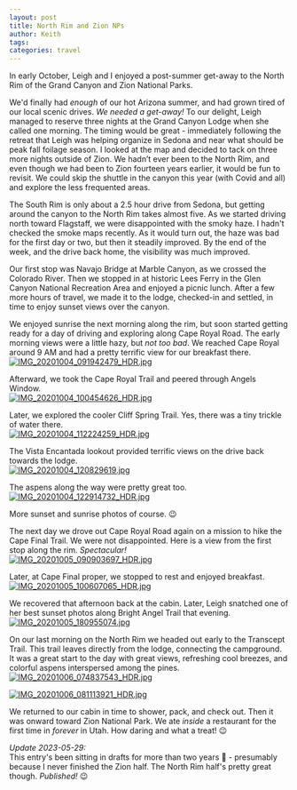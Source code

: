 ```yaml
---
layout: post
title: North Rim and Zion NPs
author: Keith
tags:
categories: travel
---
```

In early October, Leigh and I enjoyed a post-summer get-away to the North Rim of the Grand Canyon and Zion National Parks.

We'd finally had *enough* of our hot Arizona summer, and had grown tired of our local scenic drives. *We needed a get-away!* To our delight, Leigh managed to reserve three nights at the Grand Canyon Lodge when she called one morning. The timing would be great - immediately following the retreat that Leigh was helping organize in Sedona and near what should be peak fall foilage season. I looked at the map and decided to tack on three more nights outside of Zion. We hadn’t ever been to the North Rim, and even though we had been to Zion fourteen years earlier, it would be fun to revisit. We could skip the shuttle in the canyon this year (with Covid and all) and explore the less frequented areas.

The South Rim is only about a 2.5 hour drive from Sedona, but getting around the canyon to the North Rim takes almost five. As we started driving north toward Flagstaff, we were disappointed with the smoky haze. I hadn't checked the smoke maps recently. As it would turn out, the haze was bad for the first day or two, but then it steadily improved. By the end of the week, and the drive back home, the visibility was much improved.

Our first stop was Navajo Bridge at Marble Canyon, as we crossed the Colorado River. Then we stopped in at historic Lees Ferry in the Glen Canyon National Recreation Area and enjoyed a picnic lunch. After a few more hours of travel, we made it to the lodge, checked-in and settled, in time to enjoy sunset views over the canyon.

We enjoyed sunrise the next morning along the rim, but soon started getting ready for a day of driving and exploring along Cape Royal Road. The early morning views were a little hazy, but *not too bad*. We reached Cape Royal around 9 AM and had a pretty terrific view for our breakfast there.  
[![IMG_20201004_091942479_HDR.jpg](
https://lh3.googleusercontent.com/pw/ACtC-3eiVnFp0zIHTFTIsKcUtLPmbsKP288Avqa-aIZt7Zk1RofC2zPhlt9vY_Rd1ljiVpPdN44CuOWXc1HfCPHRci6GFbRbkJtD-m0jNLANBXGBOORU97yhaqNtD02VGq-3f4G0imKgIaxMkl-5h6PdQ659rw=w800-no-tmp.jpg
)](
https://lh3.googleusercontent.com/pw/ACtC-3eiVnFp0zIHTFTIsKcUtLPmbsKP288Avqa-aIZt7Zk1RofC2zPhlt9vY_Rd1ljiVpPdN44CuOWXc1HfCPHRci6GFbRbkJtD-m0jNLANBXGBOORU97yhaqNtD02VGq-3f4G0imKgIaxMkl-5h6PdQ659rw=w0-no-tmp.jpg
)

Afterward, we took the Cape Royal Trail and peered through Angels Window.  
[![IMG_20201004_100454626_HDR.jpg](
https://lh3.googleusercontent.com/pw/ACtC-3f_uV_FNktNVEsj3G8Ijw4nKOxXNWcozKIxY9B2Qedjl52nap4heWvBqRSRO6nvFyWH4WLz2MYL1m6e22ISoOCvJ6UdkHfF2qAsSwJcLBJ4HW-6Pk198AJ5A9iUj2km-EyB2MAPzsZlnRlGl79iy1L8YA=w800-no-tmp.jpg
)](
https://lh3.googleusercontent.com/pw/ACtC-3f_uV_FNktNVEsj3G8Ijw4nKOxXNWcozKIxY9B2Qedjl52nap4heWvBqRSRO6nvFyWH4WLz2MYL1m6e22ISoOCvJ6UdkHfF2qAsSwJcLBJ4HW-6Pk198AJ5A9iUj2km-EyB2MAPzsZlnRlGl79iy1L8YA=w0-no-tmp.jpg
)

 Later, we explored the cooler Cliff Spring Trail. Yes, there was a tiny trickle of water there.  
[![IMG_20201004_112224259_HDR.jpg](
https://lh3.googleusercontent.com/pw/ACtC-3fKlOvPic2_jED20bJFXlKXiWmrMyIIHUH6ZLhs42QxZ1xUQL7s2MmZwnOAEryupCPjdkpwC01ufHVX1-YDN65NFmsG9kizKsbldXqaNReCGVGx1-cI6Q4nMLk_dHJRRzTQhn5_CdT6hgZe_gjND4s0Mg=w800-no-tmp.jpg
)](
https://lh3.googleusercontent.com/pw/ACtC-3fKlOvPic2_jED20bJFXlKXiWmrMyIIHUH6ZLhs42QxZ1xUQL7s2MmZwnOAEryupCPjdkpwC01ufHVX1-YDN65NFmsG9kizKsbldXqaNReCGVGx1-cI6Q4nMLk_dHJRRzTQhn5_CdT6hgZe_gjND4s0Mg=w0-no-tmp.jpg
)

The Vista Encantada lookout provided terrific views on the drive back towards the lodge.  
[![IMG_20201004_120829619.jpg](
https://lh3.googleusercontent.com/pw/ACtC-3fngBY8nX455ckEyq_UUo8AJl4n4lStZO_P3knwRqAPeOulmIptMi3RW096T4eiNUBh75SM0x5MCBWJSNfBHEkpqyIikHr-DBrI-ooLU3TfZQdDX5QpX-HmhyUgYTxDq9ZNFrpeMCWjo4dB5At7Q2zC4w=w800-no-tmp.jpg
)](
https://lh3.googleusercontent.com/pw/ACtC-3fngBY8nX455ckEyq_UUo8AJl4n4lStZO_P3knwRqAPeOulmIptMi3RW096T4eiNUBh75SM0x5MCBWJSNfBHEkpqyIikHr-DBrI-ooLU3TfZQdDX5QpX-HmhyUgYTxDq9ZNFrpeMCWjo4dB5At7Q2zC4w=w0-no-tmp.jpg
)

 The aspens along the way were pretty great too.  
[![IMG_20201004_122914732_HDR.jpg](
https://lh3.googleusercontent.com/pw/ACtC-3fmT9HbnlUeumiDEwc21MrEcuJBBkCUFvIzEIpnx4N2yFg3RwOUgpfYaGC2fZFrUIrit7rUZVhCceMb7sOmpFgUTDgLrrRkybkKlSl573tJjePGcjUSMQzDYlbEm7JoNlEyEaCbQX1KuZhnNWXPpAXKPA=w800-no-tmp.jpg
)](
https://lh3.googleusercontent.com/pw/ACtC-3fmT9HbnlUeumiDEwc21MrEcuJBBkCUFvIzEIpnx4N2yFg3RwOUgpfYaGC2fZFrUIrit7rUZVhCceMb7sOmpFgUTDgLrrRkybkKlSl573tJjePGcjUSMQzDYlbEm7JoNlEyEaCbQX1KuZhnNWXPpAXKPA=w0-no-tmp.jpg
)

More sunset and sunrise photos of course. :wink:

The next day we drove out Cape Royal Road again on a mission to hike the Cape Final Trail. We were not disappointed. Here is a view from the first stop along the rim. *Spectacular!*   
[![IMG_20201005_090903697_HDR.jpg](
https://lh3.googleusercontent.com/pw/ACtC-3dVzaN7y9hUPhWcQMapxvR6M2Ef0OZeEk-qVmLvXnBW8yW8Bim67EUz3w_jZucySEA-gs0Un0yEzfzWUh8SgjqKoqLfBnzkss03yP5u_1HZKxWmVBIRRFfcRHkb_4E5CJaInJfW4AXrXE_YAB2gSmqNLg=w800-no-tmp.jpg
)](
https://lh3.googleusercontent.com/pw/ACtC-3dVzaN7y9hUPhWcQMapxvR6M2Ef0OZeEk-qVmLvXnBW8yW8Bim67EUz3w_jZucySEA-gs0Un0yEzfzWUh8SgjqKoqLfBnzkss03yP5u_1HZKxWmVBIRRFfcRHkb_4E5CJaInJfW4AXrXE_YAB2gSmqNLg=w0-no-tmp.jpg
)

Later, at Cape Final proper, we stopped to rest and enjoyed breakfast.  
[![IMG_20201005_100607065_HDR.jpg](
https://lh3.googleusercontent.com/pw/ACtC-3ebJij7SE6J-aJppor-U69igBV36j0ipPqP_mXuKIkL16gHSpqRZU5wOSGbn_W9Z8kYe0pmrJlMFRES0D7sOwwXoXFMJ4Y691cWfSMnyh4LhlApixi6ImQZLUGA0kTmi0uAmvVzcOLuXN_DH_rZq-hqQA=w800-no-tmp.jpg
)](
https://lh3.googleusercontent.com/pw/ACtC-3ebJij7SE6J-aJppor-U69igBV36j0ipPqP_mXuKIkL16gHSpqRZU5wOSGbn_W9Z8kYe0pmrJlMFRES0D7sOwwXoXFMJ4Y691cWfSMnyh4LhlApixi6ImQZLUGA0kTmi0uAmvVzcOLuXN_DH_rZq-hqQA=w0-no-tmp.jpg
)

We recovered that afternoon back at the cabin. Later, Leigh snatched one of her best sunset photos along Bright Angel Trail that evening.  
[![IMG_20201005_180955074.jpg](
https://lh3.googleusercontent.com/pw/AJFCJaXYVdE3-Ei2GcSA66rcRxUBcjpuJ5ijUcYuGyoSfQyZdNTiTnSRL_tFy7yKDAw2pG40DiCaPmGl2aWapcK1p3vjUK1PRDZVgD2fiKMTxyxxjvK4PojHKPbeTgnln4mli6Xz_3NYP1gkluwv8ttoq9FAMA=w800-no-tmp.jpg
)](
https://lh3.googleusercontent.com/pw/AJFCJaXYVdE3-Ei2GcSA66rcRxUBcjpuJ5ijUcYuGyoSfQyZdNTiTnSRL_tFy7yKDAw2pG40DiCaPmGl2aWapcK1p3vjUK1PRDZVgD2fiKMTxyxxjvK4PojHKPbeTgnln4mli6Xz_3NYP1gkluwv8ttoq9FAMA=w0-no-tmp.jpg
)

On our last morning on the North Rim we headed out early to the Transcept Trail. This trail leaves directly from the lodge, connecting the campground. It was a great start to the day with great views, refreshing cool breezes, and colorful aspens interspersed among the pines.  
[![IMG_20201006_074837543_HDR.jpg](
https://lh3.googleusercontent.com/pw/ACtC-3e2JmpOZULWlopeoP36QW5MJX_TggjsWbGO8oNUgy29mLWECIAV6RVM7OQExNfBuilTVFAF5dpi_w_To3WjNGuiKhk3IejdPew7nsZ-DoBvKcFncMbGj6AvUf2jyPR9ehvhAHD8SP4VYhDZEM7gOg6qJw=w800-no-tmp.jpg
)](
https://lh3.googleusercontent.com/pw/ACtC-3e2JmpOZULWlopeoP36QW5MJX_TggjsWbGO8oNUgy29mLWECIAV6RVM7OQExNfBuilTVFAF5dpi_w_To3WjNGuiKhk3IejdPew7nsZ-DoBvKcFncMbGj6AvUf2jyPR9ehvhAHD8SP4VYhDZEM7gOg6qJw=w0-no-tmp.jpg
)

[![IMG_20201006_081113921_HDR.jpg](
https://lh3.googleusercontent.com/pw/ACtC-3fI2HO8mqyWKEb9KFBf0Fzmej8i-oWxnhyDNWz7HSH1d6NvlPMGizIyYUpDlxwPcIWcR_88oEztw8Juk5IWT5_G6od5fjz7Ez1Vy6aGaCNy32w6CpRux_rTLnUEOlaJngcOpK6lcfK1J_ehS0adLIu5dQ=w800-no-tmp.jpg
)](
https://lh3.googleusercontent.com/pw/ACtC-3fI2HO8mqyWKEb9KFBf0Fzmej8i-oWxnhyDNWz7HSH1d6NvlPMGizIyYUpDlxwPcIWcR_88oEztw8Juk5IWT5_G6od5fjz7Ez1Vy6aGaCNy32w6CpRux_rTLnUEOlaJngcOpK6lcfK1J_ehS0adLIu5dQ=w0-no-tmp.jpg
)

We returned to our cabin in time to shower, pack, and check out. Then it was onward toward Zion National Park. We ate *inside* a restaurant for the first time in *forever* in Utah. How daring and what a treat! :wink:

*Update 2023-05-29:*  
This entry's been sitting in drafts for more than two years :slightly_frowning_face: - presumably because I never finished the Zion half. The North Rim half's pretty great though. *Published!* :wink:
<!---
Great emoji cheatsheet: https://github.com/ikatyang/emoji-cheat-sheet/blob/master/README.md
-->